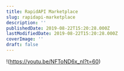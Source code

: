 ```yaml
---
title: RapidAPI Marketplace
slug: rapidapi-marketplace
description: ''
publishedDate: 2019-08-22T15:20:28.000Z
lastModifiedDate: 2019-08-22T15:20:28.000Z
coverImage: ''
draft: false
---
```


!(https://youtu.be/NFToND6x_nI?t=60)
